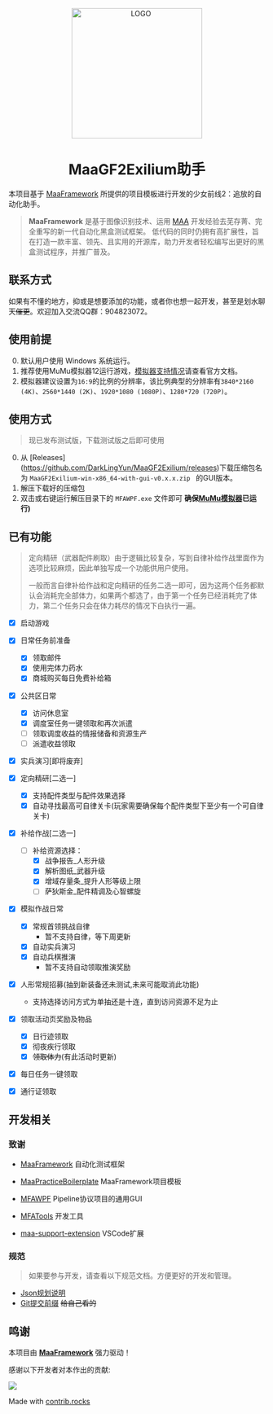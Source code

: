 <!-- markdownlint-disable MD033 MD041 -->
<p align="center">
  <img alt="LOGO" src="https://cdn.jsdelivr.net/gh/MaaAssistantArknights/design@main/logo/maa-logo_512x512.png" width="256" height="256" />
</p>

<div align="center">

# MaaGF2Exilium助手

</div>

本项目基于 [MaaFramework](https://github.com/MaaXYZ/MaaFramework) 所提供的项目模板进行开发的少女前线2：追放的自动化助手。

> **MaaFramework** 是基于图像识别技术、运用 [MAA](https://github.com/MaaAssistantArknights/MaaAssistantArknights) 开发经验去芜存菁、完全重写的新一代自动化黑盒测试框架。
> 低代码的同时仍拥有高扩展性，旨在打造一款丰富、领先、且实用的开源库，助力开发者轻松编写出更好的黑盒测试程序，并推广普及。
## 联系方式
如果有不懂的地方，抑或是想要添加的功能，或者你也想一起开发，甚至是划水聊天~~催更~~。欢迎加入交流QQ群：904823072。
## 使用前提
0. 默认用户使用 Windows 系统运行。
1. 推荐使用MuMu模拟器12运行游戏，[模拟器支持情况](https://maa.plus/docs/zh-cn/manual/device/windows.html)请查看官方文档。
2. 模拟器建议设置为`16:9`的比例的分辨率，该比例典型的分辨率有`3840*2160 (4K)`、`2560*1440 (2K)`、`1920*1080 (1080P)`、`1280*720 (720P)`。
## 使用方式
 > 现已发布测试版，下载测试版之后即可使用

 0. 从 [Releases] (https://github.com/DarkLingYun/MaaGF2Exilium/releases)下载压缩包名为 `MaaGF2Exilium-win-x86_64-with-gui-v0.x.x.zip
` 的GUI版本。
 1. 解压下载好的压缩包
 2. 双击或右键运行解压目录下的 `MFAWPF.exe` 文件即可 **确保[MuMu模拟器](https://mumu.163.com/)已运行)**

## 已有功能
> 定向精研（武器配件刷取）由于逻辑比较复杂，写到自律补给作战里面作为选项比较麻烦，因此单独写成一个功能供用户使用。
> 
> 一般而言自律补给作战和定向精研的任务二选一即可，因为这两个任务都默认会消耗完全部体力，如果两个都选了，由于第一个任务已经消耗完了体力，第二个任务只会在体力耗尽的情况下白执行一遍。
* [x] 启动游戏

* [x] 日常任务前准备
  * [x] 领取邮件
  * [x] 使用完体力药水
  * [x] 商城购买每日免费补给箱

* [x] 公共区日常
  * [x] 访问休息室
  * [x] 调度室任务一键领取和再次派遣
  * [ ] 领取调度收益的情报储备和资源生产
  * [ ] 派遣收益领取

* [x] 实兵演习[即将废弃]

* [x] 定向精研[二选一]
  * [x] 支持配件类型与配件效果选择
  * [x] 自动寻找最高可自律关卡(玩家需要确保每个配件类型下至少有一个可自律关卡) 

* [x] 补给作战[二选一]
  * [ ] 补给资源选择：
    * [x] 战争报告_人形升级
    * [x] 解析图纸_武器升级
    * [x] 增域存量条_提升人形等级上限
    * [ ] 萨狄斯金_配件精调及心智螺旋

* [x] 模拟作战日常
  * [x] 常规首领挑战自律
    - 暂不支持自律，等下周更新
  * [x] 自动实兵演习
  * [x] 自动兵棋推演
    - 暂不支持自动领取推演奖励

* [x] 人形常规招募(抽到新装备还未测试,未来可能取消此功能) 
    - 支持选择访问方式为单抽还是十连，直到访问资源不足为止

* [x] 领取活动页奖励及物品
  * [x] 日行迹领取
  * [x] 彻夜疾行领取
  * [x] ~~领取体力~~(有此活动时更新)

* [x] 每日任务一键领取

* [x] 通行证领取


## 开发相关
### 致谢

- [MaaFramework](https://github.com/MaaXYZ/MaaFramework) 自动化测试框架

- [MaaPracticeBoilerplate](https://github.com/MaaXYZ/MaaPracticeBoilerplate) MaaFramework项目模板

- [MFAWPF](https://github.com/SweetSmellFox/MFAWPF) Pipeline协议项目的通用GUI
- [MFATools](https://github.com/SweetSmellFox/MFATools) 开发工具
- [maa-support-extension](https://github.com/neko-para/maa-support-extension) VSCode扩展
### 规范
> 如果要参与开发，请查看以下规范文档。方便更好的开发和管理。

- [Json规划说明](/docs/Json文件说明.md)
- [Git提交前缀](/docs/Git提交前缀.md)  ~~给自己看的~~

## 鸣谢

本项目由 **[MaaFramework](https://github.com/MaaXYZ/MaaFramework)** 强力驱动！

感谢以下开发者对本作出的贡献:

<a href="https://github.com/DarkLingYun/MaaGF2Exilium/graphs/contributors">
  <img src="https://contrib.rocks/image?repo=DarkLingYun/MaaGF2Exilium" />
</a>

Made with [contrib.rocks](https://contrib.rocks)
